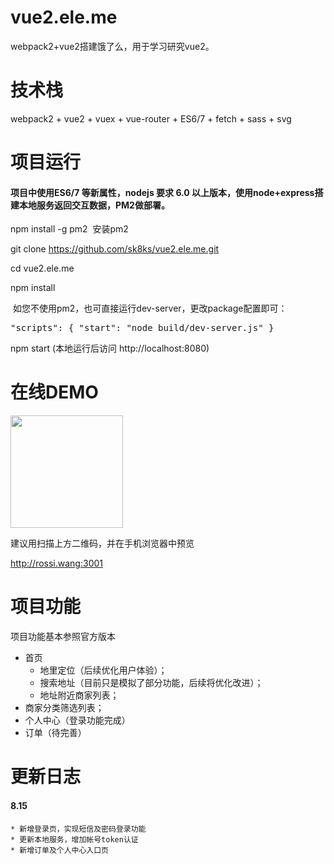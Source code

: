 # vue2.ele.me
webpack2+vue2搭建饿了么，用于学习研究vue2。
# 技术栈
webpack2 + vue2 + vuex + vue-router + ES6/7 + fetch + sass + svg
# 项目运行
#### 项目中使用ES6/7 等新属性，nodejs 要求 6.0 以上版本，使用node+express搭建本地服务返回交互数据，PM2做部署。
  npm install -g pm2  安装pm2
  
  git clone https://github.com/sk8ks/vue2.ele.me.git

  cd vue2.ele.me

  npm install
  
  如您不使用pm2，也可直接运行dev-server，更改package配置即可：
  
  <pre>"scripts": { "start": "node build/dev-server.js" }</pre>
  
  npm start (本地运行后访问 http://localhost:8080)
  
# 在线DEMO

<img src="http://rossi.wang:8081/qrcode/1508494028.png" width="180px" height="180px" />

<p>建议用扫描上方二维码，并在手机浏览器中预览</p>

http://rossi.wang:3001

# 项目功能
项目功能基本参照官方版本
* 首页
    + 地里定位（后续优化用户体验）；
    + 搜索地址（目前只是模拟了部分功能，后续将优化改进）；
    + 地址附近商家列表；
* 商家分类筛选列表；
* 个人中心（登录功能完成）
* 订单（待完善）
# 更新日志
#### 8.15
    * 新增登录页，实现短信及密码登录功能
    * 更新本地服务，增加帐号token认证
    * 新增订单及个人中心入口页
